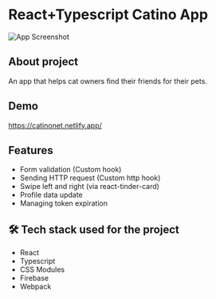 # React+Typescript Catino App

![App Screenshot](https://catinonet.netlify.app/readmeimg.png)

## About project

An app that helps cat owners find their friends for their pets.

## Demo

https://catinonet.netlify.app/

## Features

- Form validation (Custom hook)
- Sending HTTP request (Custom http hook)
- Swipe left and right (via react-tinder-card)
- Profile data update
- Managing token expiration

## 🛠 Tech stack used for the project

- React
- Typescript
- CSS Modules
- Firebase
- Webpack
